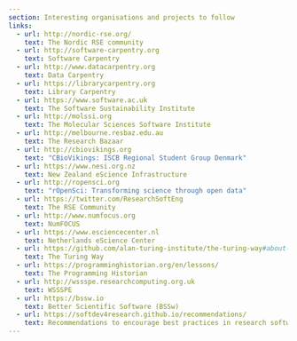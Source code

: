 ```yaml
---
section: Interesting organisations and projects to follow
links:
  - url: http://nordic-rse.org/
    text: The Nordic RSE community
  - url: http://software-carpentry.org
    text: Software Carpentry
  - url: http://www.datacarpentry.org
    text: Data Carpentry
  - url: https://librarycarpentry.org
    text: Library Carpentry
  - url: https://www.software.ac.uk
    text: The Software Sustainability Institute
  - url: http://molssi.org
    text: The Molecular Sciences Software Institute
  - url: http://melbourne.resbaz.edu.au
    text: The Research Bazaar
  - url: http://cbiovikings.org
    text: "CBioVikings: ISCB Regional Student Group Denmark"
  - url: https://www.nesi.org.nz
    text: New Zealand eScience Infrastructure
  - url: http://ropensci.org
    text: "rOpenSci: Transforming science through open data"
  - url: https://twitter.com/ResearchSoftEng
    text: The RSE Community
  - url: http://www.numfocus.org
    text: NumFOCUS
  - url: https://www.esciencecenter.nl
    text: Netherlands eScience Center
  - url: https://github.com/alan-turing-institute/the-turing-way#about-the-project
    text: The Turing Way
  - url: https://programminghistorian.org/en/lessons/
    text: The Programming Historian
  - url: http://wssspe.researchcomputing.org.uk
    text: WSSSPE
  - url: https://bssw.io
    text: Better Scientific Software (BSSw)
  - url: https://softdev4research.github.io/recommendations/
    text: Recommendations to encourage best practices in research software
---
```

